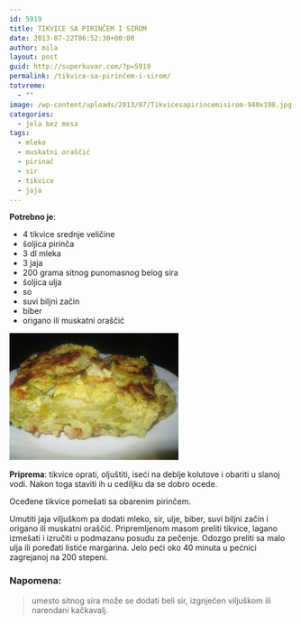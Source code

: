 ```yaml
---
id: 5919
title: TIKVICE SA PIRINČEM I SIROM
date: 2013-07-22T06:52:30+00:00
author: mila
layout: post
guid: http://superkuvar.com/?p=5919
permalink: /tikvice-sa-pirinčem-i-sirom/
totvreme:
  - ""
image: /wp-content/uploads/2013/07/Tikvicesapirincemisirom-940x198.jpg
categories:
  - jela bez mesa
tags:
  - mleko
  - muskatni oraščić
  - pirinač
  - sir
  - tikvice
  - jaja
---
```

**Potrebno je**:

  * 4 tikvice srednje veličine
  * šoljica pirinča
  * 3 dl mleka
  * 3 jaja
  * 200 grama sitnog punomasnog belog sira
  * šoljica ulja
  * so
  * suvi biljni začin
  * biber
  * origano ili muskatni oraščić

<img class="alignnone size-medium wp-image-5920" src="/wp-content/uploads/2013/07/Tikvicesapirincemisirom-300x225.jpg" alt="Tikvicesapirincemisirom" width="300" height="225" /> 

**Priprema**: tikvice oprati, oljuštiti, iseći na deblje kolutove i obariti u slanoj vodi. Nakon toga staviti ih u cediljku da se dobro ocede.

Oceđene tikvice pomešati sa obarenim pirinčem.

Umutiti jaja viljuškom pa dodati mleko, sir, ulje, biber, suvi biljni začin i origano ili muskatni oraščić. Pripremljenom masom preliti tikvice, lagano izmešati i izručiti u podmazanu posudu za pečenje. Odozgo preliti sa malo ulja ili poređati listiće margarina. Jelo peći oko 40 minuta u pećnici zagrejanoj na 200 stepeni.

### Napomena:
> umesto sitnog sira može se dodati beli sir, izgnječen viljuškom ili narendani kačkavalj.